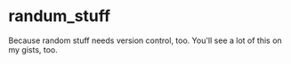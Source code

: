 randum_stuff
============

Because random stuff needs version control, too. You'll see a lot of this on my gists, too.
